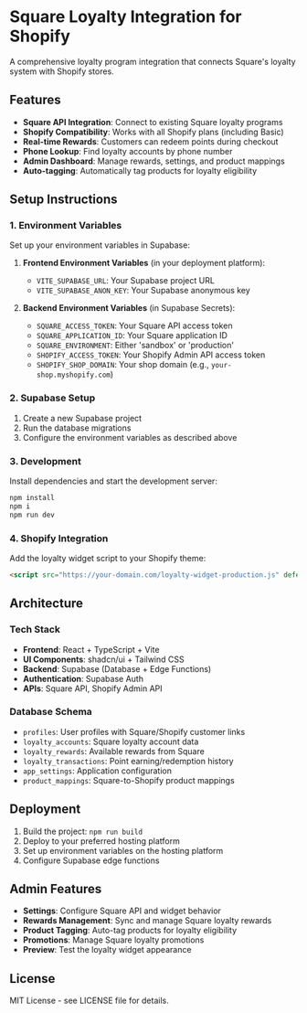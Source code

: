# Square Loyalty Integration for Shopify

A comprehensive loyalty program integration that connects Square's loyalty system with Shopify stores.

## Features

- **Square API Integration**: Connect to existing Square loyalty programs
- **Shopify Compatibility**: Works with all Shopify plans (including Basic)
- **Real-time Rewards**: Customers can redeem points during checkout
- **Phone Lookup**: Find loyalty accounts by phone number
- **Admin Dashboard**: Manage rewards, settings, and product mappings
- **Auto-tagging**: Automatically tag products for loyalty eligibility

## Setup Instructions

### 1. Environment Variables

Set up your environment variables in Supabase:

1. **Frontend Environment Variables** (in your deployment platform):
   - `VITE_SUPABASE_URL`: Your Supabase project URL
   - `VITE_SUPABASE_ANON_KEY`: Your Supabase anonymous key

2. **Backend Environment Variables** (in Supabase Secrets):
   - `SQUARE_ACCESS_TOKEN`: Your Square API access token
   - `SQUARE_APPLICATION_ID`: Your Square application ID
   - `SQUARE_ENVIRONMENT`: Either 'sandbox' or 'production'
   - `SHOPIFY_ACCESS_TOKEN`: Your Shopify Admin API access token
   - `SHOPIFY_SHOP_DOMAIN`: Your shop domain (e.g., `your-shop.myshopify.com`)

### 2. Supabase Setup

1. Create a new Supabase project
2. Run the database migrations
3. Configure the environment variables as described above

### 3. Development

Install dependencies and start the development server:

```sh
npm install
npm i
npm run dev
```

### 4. Shopify Integration

Add the loyalty widget script to your Shopify theme:

```html
<script src="https://your-domain.com/loyalty-widget-production.js" defer></script>
```

## Architecture

### Tech Stack

- **Frontend**: React + TypeScript + Vite
- **UI Components**: shadcn/ui + Tailwind CSS
- **Backend**: Supabase (Database + Edge Functions)
- **Authentication**: Supabase Auth
- **APIs**: Square API, Shopify Admin API

### Database Schema

- `profiles`: User profiles with Square/Shopify customer links
- `loyalty_accounts`: Square loyalty account data
- `loyalty_rewards`: Available rewards from Square
- `loyalty_transactions`: Point earning/redemption history
- `app_settings`: Application configuration
- `product_mappings`: Square-to-Shopify product mappings

## Deployment

1. Build the project: `npm run build`
2. Deploy to your preferred hosting platform
3. Set up environment variables on the hosting platform
4. Configure Supabase edge functions

## Admin Features

- **Settings**: Configure Square API and widget behavior
- **Rewards Management**: Sync and manage Square loyalty rewards
- **Product Tagging**: Auto-tag products for loyalty eligibility
- **Promotions**: Manage Square loyalty promotions
- **Preview**: Test the loyalty widget appearance

## License

MIT License - see LICENSE file for details.